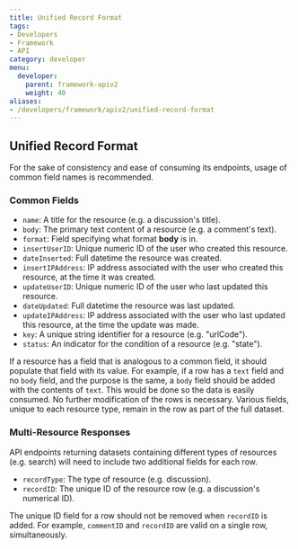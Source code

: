 ```yaml
---
title: Unified Record Format
tags:
- Developers
- Framework
- API
category: developer
menu:
  developer:
    parent: framework-apiv2
    weight: 40
aliases:
- /developers/framework/apiv2/unified-record-format
---
```

## Unified Record Format

For the sake of consistency and ease of consuming its endpoints, usage of common field names is recommended.

### Common Fields

* `name`: A title for the resource (e.g. a discussion's title).
* `body`: The primary text content of a resource (e.g. a comment's text).
* `format`: Field specifying what format **body** is in.
* `insertUserID`: Unique numeric ID of the user who created this resource.
* `dateInserted`:  Full datetime the resource was created.
* `insertIPAddress`: IP address associated with the user who created this resource, at the time it was created.
* `updateUserID`: Unique numeric ID of the user who last updated this resource.
* `dateUpdated`: Full datetime the resource was last updated.
* `updateIPAddress`: IP address associated with the user who last updated this resource, at the time the update was made.
* `key`: A unique string identifier for a resource (e.g. "urlCode").
* `status`: An indicator for the condition of a resource (e.g. "state").

If a resource has a field that is analogous to a common field, it should populate that field with its value. For example, if a row has a `text` field and no `body` field, and the purpose is the same, a `body` field should be added with the contents of `text`. This would be done so the data is easily consumed. No further modification of the rows is necessary. Various fields, unique to each resource type, remain in the row as part of the full dataset.

### Multi-Resource Responses

API endpoints returning datasets containing different types of resources (e.g. search) will need to include two additional fields for each row.

* `recordType`: The type of resource (e.g. discussion).
* `recordID`: The unique ID of the resource row (e.g. a discussion's numerical ID).

The unique ID field for a row should not be removed when `recordID` is added. For example, `commentID` and `recordID` are valid on a single row, simultaneously.
